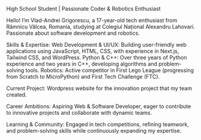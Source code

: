  High School Student | Passionate Coder & Robotics Enthusiast

Hello! I’m Vlad-Andrei Grigorescu, a 17-year-old tech enthusiast from Râmnicu Vâlcea, Romania, studying at Colegiul Național Alexandru Lahovari. Passionate about software development and robotics.

 Skills & Expertise:
    Web Development & UI/UX: Building user-friendly web applications using JavaScript, HTML, CSS, with experience in Next.js, Tailwind CSS, and WordPress.
    Python & C++: Over three years of Python experience and two years in C++, developing algorithms and problem-solving tools.
    Robotics: Active competitor in First Lego League (progressing from Scratch to MicroPython) and First Tech Challenge (FTC).

 Current Project:
    Wordpress website for the innovation project that my team created.

 Career Ambitions:
    Aspiring Web & Software Developer, eager to contribute to innovative projects and collaborate with dynamic teams.

 Learning & Community:
    Engaged in tech competitions, refining teamwork, and problem-solving skills while continuously expanding my expertise.
